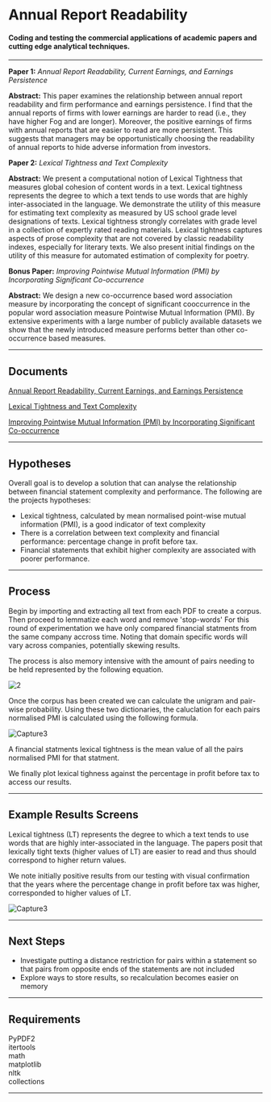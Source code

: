 Annual Report Readability
===================


#### Coding and testing the commercial applications of academic papers and cutting edge analytical techniques.
------------------------------------------------------------------------

**Paper 1:** *Annual Report Readability, Current Earnings, and Earnings Persistence*

**Abstract:** This paper examines the relationship between annual report readability and firm performance and earnings persistence. I find that the annual reports of firms with lower earnings are harder to read (i.e., they have higher Fog and are longer). Moreover, the positive earnings of firms with annual reports that are easier to read are more persistent. This suggests that managers may be opportunistically choosing the readability of annual reports to hide adverse information from investors.

**Paper 2:** *Lexical Tightness and Text Complexity*

**Abstract:** We present a computational notion of Lexical Tightness that measures global cohesion of content words in a text. Lexical tightness represents the degree to which a text tends to use words that are highly inter-associated in the language. We demonstrate the utility of this measure for estimating text complexity as measured by US school grade level designations of texts. Lexical tightness strongly correlates with grade level in a collection of expertly rated reading materials. Lexical tightness captures aspects of prose 
complexity that are not covered by classic readability indexes, especially for literary texts. We also present initial findings on the utility of this measure for automated estimation of complexity for poetry.

**Bonus Paper:** *Improving Pointwise Mutual Information (PMI) by Incorporating Significant Co-occurrence*

**Abstract:** We design a new co-occurrence based word association measure by incorporating the concept of significant cooccurrence in the popular word association measure Pointwise Mutual Information (PMI). By extensive experiments with a large number of publicly available datasets we show that the newly introduced measure performs better than other co-occurrence based measures.

----------


Documents
-------------

[Annual Report Readability, Current Earnings, and Earnings Persistence](https://papers.ssrn.com/sol3/papers.cfm?abstract_id=887382)

[Lexical Tightness and Text Complexity](https://www.aclweb.org/anthology/W13-1504.pdf)

[Improving Pointwise Mutual Information (PMI) by Incorporating Significant Co-occurrence](https://arxiv.org/pdf/1307.0596.pdf)


----------


Hypotheses
-------------------
Overall goal is to develop a solution that can analyse the relationship between financial statement complexity and performance. The following are the projects hypotheses:

- Lexical tightness, calculated by mean normalised point-wise mutual information (PMI), is a good indicator of text complexity
- There is a correlation between text complexity and financial performance: percentage change in profit before tax.
- Financial statements that exhibit higher complexity are associated with poorer performance.

----------

Process
-------------
Begin by importing and extracting all text from each PDF to create a corpus. Then proceed to lemmatize each word and remove 'stop-words'
For this round of experimentation we have only compared financial statments from the same company accross time. Noting that domain specific words will vary across companies, potentially skewing results. 

The process is also memory intensive with the amount of pairs needing to be held represented by the following equation.

![2](https://user-images.githubusercontent.com/43980002/66722781-86a76f80-ee5d-11e9-9ac2-fe08ce799ef8.PNG)

Once the corpus has been created we can calculate the unigram and pair-wise probability. Using these two dictionaries, the caluclation for each pairs normalised PMI is calculated using the following formula.

![Capture3](https://user-images.githubusercontent.com/43980002/66723463-2288a980-ee65-11e9-871f-91351d992d9b.PNG)

A financial statments lexical tightness is the mean value of all the pairs normalised PMI for that statment.

We finally plot lexical tighness against the percentage in profit before tax to access our results.


----------


Example Results Screens
--------------------
Lexical tightness (LT) represents the degree to which a text tends to use words that are highly inter-associated in the language. The papers posit that lexically tight texts (higher values of LT) are easier to read and thus should correspond to higher return values.

We note initially positive results from our testing with visual confirmation that the years where the percentage change in profit before tax was higher, corresponded to higher values of LT.

![Capture3](https://user-images.githubusercontent.com/43980002/66723501-99be3d80-ee65-11e9-942c-bdceb00b5b9a.PNG)

----------

Next Steps
--------------------
- Investigate putting a distance restriction for pairs within a statement so that pairs from opposite ends of the statements are not included
- Explore ways to store results, so recalculation becomes easier on memory

----------

Requirements
--------------------
PyPDF2  
itertools  
math  
matplotlib  
nltk  
collections  

----------
